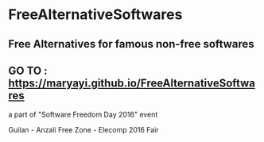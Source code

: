 # FreeAlternativeSoftwares
## Free Alternatives for famous non-free softwares

## GO TO : https://maryayi.github.io/FreeAlternativeSoftwares

a part of "Software Freedom Day 2016" event

Guilan - Anzali Free Zone - Elecomp 2016 Fair
